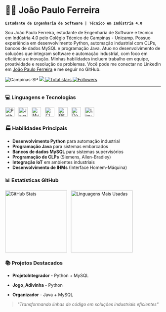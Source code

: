 # 👨‍💻 João Paulo Ferreira

**`Estudante de Engenharia de Software | Técnico em Indústria 4.0`**

Sou João Paulo Ferreira, estudante de Engenharia de Software e técnico em Indústria 4.0 pelo Colégio Técnico de Campinas - Unicamp. Possuo experiência em desenvolvimento Python, automação industrial com CLPs, bancos de dados MySQL e programação Java. Atuo no desenvolvimento de soluções que integram software e automação industrial, com foco em eficiência e inovação. Minhas habilidades incluem trabalho em equipe, proatividade e resolução de problemas. Você pode me conectar no LinkedIn em [João Paulo Ferreira](https://www.linkedin.com/in/jo%C3%A3o-paulo-ferreira-6a1ab8328/) e me seguir no GitHub.

<p align="left">
    <a>
        <img 
        src="https://custom-icon-badges.demolab.com/badge/Campinas-SP-0A3871?style=for-the-badge&logo=location&logoColor=white" alt="Campinas-SP"
        />
    </a>
    <a href="https://www.linkedin.com/in/jo%C3%A3o-paulo-ferreira-6a1ab8328/">
        <img 
            src="https://custom-icon-badges.demolab.com/badge/-LinkedIn-blue?style=for-the-badge&logo=linkedin&logoSource=feather"
        />
    </a> 
    <a href="https://github.com/Jpaulo06972?tab=repositories&sort=stargazers" target = "_blank">
        <img 
            alt="Total stars" 
            title="Total stars" 
            src="https://custom-icon-badges.demolab.com/badge/Stars-488207?style=for-the-badge&logo=star&logoColor=white" alt="GitHub Stars"
        />
    </a>
    <a href="https://github.com/Jpaulo06972?tab=followers" target = "_blank">
        <img 
            alt="Followers" 
            title="Follow me on GitHub" 
            src="https://custom-icon-badges.demolab.com/badge/-Follow-1155ba?style=for-the-badge&logo=github&logoColor=white"
        />
    </a>
</p>

---

### 💻 Linguagens e Tecnologias

<img 
    align="left" 
    alt="Python" 
    title="Python"
    width="30px" 
    style="padding-right: 10px;" 
    src="https://cdn.jsdelivr.net/gh/devicons/devicon@latest/icons/python/python-original.svg" 
/>
<img 
    align="left" 
    alt="Java"
    title="Java" 
    width="30px" 
    style="padding-right: 10px;" 
    src="https://cdn.jsdelivr.net/gh/devicons/devicon@latest/icons/java/java-original.svg" 
/>
<img 
    align="left" 
    alt="MySQL" 
    title="MySQL"
    width="30px" 
    style="padding-right: 10px;" 
    src="https://cdn.jsdelivr.net/gh/devicons/devicon@latest/icons/mysql/mysql-original.svg" 
/>
<img 
    align="left" 
    alt="CLP" 
    title="Controladores Lógicos Programáveis"
    width="30px" 
    style="padding-right: 10px;" 
    src="https://cdn.jsdelivr.net/gh/devicons/devicon@latest/icons/siemens/siemens-original.svg" 
/>
<img 
    align="left" 
    alt="Git" 
    title="Git"
    width="30px" 
    style="padding-right: 10px;" 
    src="https://cdn.jsdelivr.net/gh/devicons/devicon@latest/icons/git/git-original.svg" 
/>
<img 
    align="left" 
    alt="Docker" 
    title="Docker"
    width="30px" 
    style="padding-right: 10px;" 
    src="https://cdn.jsdelivr.net/gh/devicons/devicon@latest/icons/docker/docker-original.svg" 
/>
<img 
    align="left" 
    alt="Linux" 
    title="Linux"
    width="30px" 
    style="padding-right: 10px;" 
    src="https://cdn.jsdelivr.net/gh/devicons/devicon@latest/icons/linux/linux-original.svg" 
/>

<br/>
<br/>

### 🏭 Habilidades Principais
- **Desenvolvimento Python** para automação industrial
- **Programação Java** para sistemas embarcados
- **Bancos de dados MySQL** para sistemas supervisórios
- **Programação de CLPs** (Siemens, Allen-Bradley)
- **Integração IoT** em ambientes industriais
- **Desenvolvimento de IHMs** (Interface Homem-Máquina)

### 📊 Estatísticas GitHub

<p>
  <img 
    align="left" 
    alt="GitHub Stats" 
    height="200" 
    style="padding-right: 10px;" 
    src="https://github-readme-stats.vercel.app/api?username=Jpaulo06972&show_icons=true&theme=holi&include_all_commits" 
  />

  <img 
    align="left" 
    alt="Linguagens Mais Usadas" 
    height="200" 
    src="https://github-readme-stats.vercel.app/api/top-langs/?username=Jpaulo06972&theme=holi&langs_count=8&hide=html,css" 
  />
</p>

<br clear="both"/>

### 📚 Projetos Destacados
- **ProjetoIntegrador** - Python + MySQL
- **Jogo_Adivinha** - Python

- **Organizador** - Java + MySQL

> *"Transformando linhas de código em soluções industriais eficientes"*
